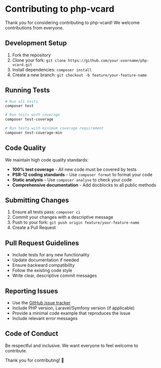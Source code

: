 # Contributing to php-vcard

Thank you for considering contributing to php-vcard! We welcome contributions from everyone.

## Development Setup

1. Fork the repository
2. Clone your fork: `git clone https://github.com/your-username/php-vcard.git`
3. Install dependencies: `composer install`
4. Create a new branch: `git checkout -b feature/your-feature-name`

## Running Tests

```bash
# Run all tests
composer test

# Run tests with coverage
composer test-coverage

# Run tests with minimum coverage requirement
composer test-coverage-min
```

## Code Quality

We maintain high code quality standards:

- **100% test coverage** - All new code must be covered by tests
- **PSR-12 coding standards** - Use `composer format` to format your code
- **Static analysis** - Use `composer analyse` to check your code
- **Comprehensive documentation** - Add docblocks to all public methods

## Submitting Changes

1. Ensure all tests pass: `composer ci`
2. Commit your changes with a descriptive message
3. Push to your fork: `git push origin feature/your-feature-name`
4. Create a Pull Request

## Pull Request Guidelines

- Include tests for any new functionality
- Update documentation if needed
- Ensure backward compatibility
- Follow the existing code style
- Write clear, descriptive commit messages

## Reporting Issues

- Use the [GitHub issue tracker](https://github.com/RumenDamyanov/php-vcard/issues)
- Include PHP version, Laravel/Symfony version (if applicable)
- Provide a minimal code example that reproduces the issue
- Include relevant error messages

## Code of Conduct

Be respectful and inclusive. We want everyone to feel welcome to contribute.

Thank you for contributing! 🎉

